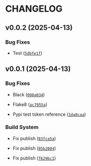 # CHANGELOG


## v0.0.2 (2025-04-13)

### Bug Fixes

- Test
  ([`5dbfe1f`](https://github.com/cormac-rynne/package_example/commit/5dbfe1f1778d52fc52b8d56c5ac7630447d0bad7))


## v0.0.1 (2025-04-13)

### Bug Fixes

- Black
  ([`098a034`](https://github.com/cormac-rynne/package_example/commit/098a034d38e4e170484b7f172f60d13788e21b48))

- Flake8
  ([`ac7955a`](https://github.com/cormac-rynne/package_example/commit/ac7955a458aeb70fb35000b7c3121b85c4330710))

- Pypi test token reference
  ([`1da0caa`](https://github.com/cormac-rynne/package_example/commit/1da0caa2e61ef68226d3e5afdcf508b5db5266ed))

### Build System

- Fix publish
  ([`83fca5a`](https://github.com/cormac-rynne/package_example/commit/83fca5ab613341df6de4f3fdec574c225df9e616))

- Fix publish
  ([`85b2004`](https://github.com/cormac-rynne/package_example/commit/85b20045c67dafdc8cef2e32ea0af44680192eda))

- Fix publish
  ([`f629bc1`](https://github.com/cormac-rynne/package_example/commit/f629bc134f32ba64fe685d4086c8e53f6f7334c4))
